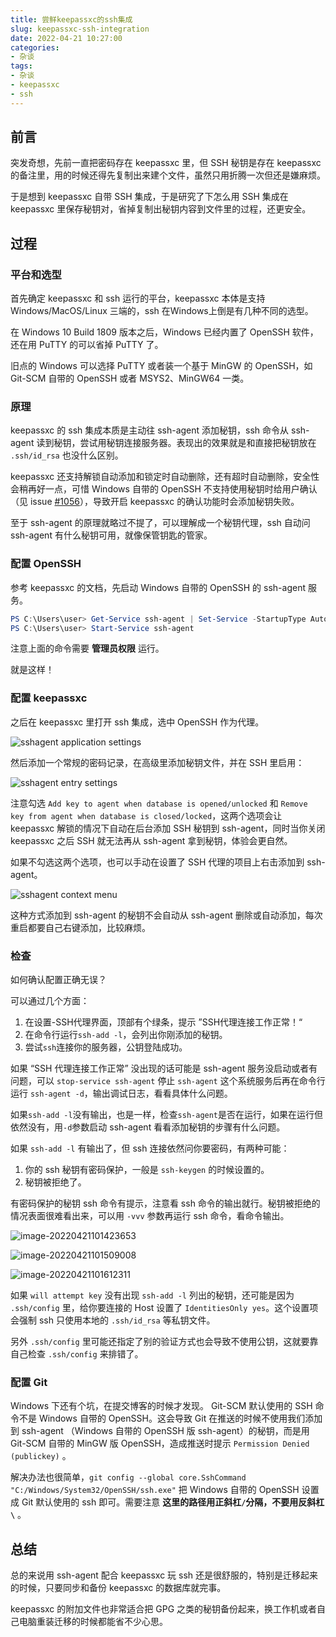 ```yaml
---
title: 尝鲜keepassxc的ssh集成
slug: keepassxc-ssh-integration
date: 2022-04-21 10:27:00
categories:
- 杂谈
tags:
- 杂谈
- keepassxc
- ssh
---
```


## 前言

突发奇想，先前一直把密码存在 keepassxc 里，但 SSH 秘钥是存在 keepassxc 的备注里，用的时候还得先复制出来建个文件，虽然只用折腾一次但还是嫌麻烦。

于是想到 keepassxc 自带 SSH 集成，于是研究了下怎么用 SSH 集成在 keepassxc 里保存秘钥对，省掉复制出秘钥内容到文件里的过程，还更安全。

## 过程

### 平台和选型

首先确定 keepassxc 和 ssh 运行的平台，keepassxc 本体是支持 Windows/MacOS/Linux 三端的，ssh 在Windows上倒是有几种不同的选型。

在 Windows 10 Build 1809 版本之后，Windows 已经内置了 OpenSSH 软件，还在用 PuTTY 的可以省掉 PuTTY 了。

旧点的 Windows 可以选择 PuTTY 或者装一个基于 MinGW 的 OpenSSH，如 Git-SCM 自带的 OpenSSH 或者 MSYS2、MinGW64 一类。

### 原理

keepassxc 的 ssh 集成本质是主动往 ssh-agent 添加秘钥，ssh 命令从 ssh-agent 读到秘钥，尝试用秘钥连接服务器。表现出的效果就是和直接把秘钥放在 `.ssh/id_rsa` 也没什么区别。

keepassxc 还支持解锁自动添加和锁定时自动删除，还有超时自动删除，安全性会稍再好一点，可惜 Windows 自带的 OpenSSH 不支持使用秘钥时给用户确认（见 issue [#1056](https://github.com/PowerShell/Win32-OpenSSH/issues/1056)），导致开启 keepassxc 的确认功能时会添加秘钥失败。

至于 ssh-agent 的原理就略过不提了，可以理解成一个秘钥代理，ssh 自动问 ssh-agent 有什么秘钥可用，就像保管钥匙的管家。

### 配置 OpenSSH

参考 keepassxc 的文档，先启动 Windows 自带的 OpenSSH 的 ssh-agent 服务。

```powershell
PS C:\Users\user> Get-Service ssh-agent | Set-Service -StartupType Automatic
PS C:\Users\user> Start-Service ssh-agent
```

注意上面的命令需要 **管理员权限** 运行。

就是这样！

### 配置 keepassxc

之后在 keepassxc 里打开 ssh 集成，选中 OpenSSH 作为代理。

![sshagent application settings](sshagent-application-settings.png)

然后添加一个常规的密码记录，在高级里添加秘钥文件，并在 SSH 里启用：

![sshagent entry settings](sshagent-entry-settings.png)

注意勾选 `Add key to agent when database is opened/unlocked` 和 `Remove key from agent when database is closed/locked`，这两个选项会让 keepassxc 解锁的情况下自动在后台添加 SSH 秘钥到 ssh-agent，同时当你关闭 keepassxc 之后 SSH 就无法再从 ssh-agent 拿到秘钥，体验会更自然。

如果不勾选这两个选项，也可以手动在设置了 SSH 代理的项目上右击添加到 ssh-agent。

![sshagent context menu](sshagent-context-menu.png)

这种方式添加到 ssh-agent 的秘钥不会自动从 ssh-agent 删除或自动添加，每次重启都要自己右键添加，比较麻烦。

### 检查

如何确认配置正确无误？

可以通过几个方面：

1. 在设置-SSH代理界面，顶部有个绿条，提示 ”SSH代理连接工作正常！“
2. 在命令行运行`ssh-add -l`，会列出你刚添加的秘钥。
3. 尝试`ssh`连接你的服务器，公钥登陆成功。

如果 “SSH 代理连接工作正常” 没出现的话可能是 ssh-agent 服务没启动或者有问题，可以 `stop-service ssh-agent` 停止 `ssh-agent` 这个系统服务后再在命令行运行 `ssh-agent -d`，输出调试日志，看看具体什么问题。

如果`ssh-add -l`没有输出，也是一样，检查`ssh-agent`是否在运行，如果在运行但依然没有，用`-d`参数启动 ssh-agent 看看添加秘钥的步骤有什么问题。

如果 `ssh-add -l` 有输出了，但 ssh 连接依然问你要密码，有两种可能：

1. 你的 ssh 秘钥有密码保护，一般是 `ssh-keygen` 的时候设置的。
2. 秘钥被拒绝了。

有密码保护的秘钥 ssh 命令有提示，注意看 ssh 命令的输出就行。秘钥被拒绝的情况表面很难看出来，可以用 `-vvv` 参数再运行 ssh 命令，看命令输出。

![image-20220421101423653](image-20220421101423653.png)

![image-20220421101509008](image-20220421101509008.png)

![image-20220421101612311](image-20220421101612311.png)

如果 `will attempt key` 没有出现 `ssh-add -l` 列出的秘钥，还可能是因为 `.ssh/config` 里，给你要连接的 Host 设置了 `IdentitiesOnly yes`。这个设置项会强制 ssh 只使用本地的 `.ssh/id_rsa` 等私钥文件。

另外 `.ssh/config` 里可能还指定了别的验证方式也会导致不使用公钥，这就要靠自己检查 `.ssh/config` 来排错了。

### 配置 Git

Windows 下还有个坑，在提交博客的时候才发现。 Git-SCM 默认使用的 SSH 命令不是 Windows 自带的 OpenSSH。这会导致 Git 在推送的时候不使用我们添加到 ssh-agent （Windows 自带的 OpenSSH 版 ssh-agent）的秘钥，而是用 Git-SCM 自带的 MinGW 版 OpenSSH，造成推送时提示 `Permission Denied (publickey)` 。

解决办法也很简单，`git config --global core.SshCommand "C:/Windows/System32/OpenSSH/ssh.exe"` 把 Windows 自带的 OpenSSH 设置成 Git 默认使用的 ssh 即可。需要注意 **这里的路径用正斜杠`/`分隔，不要用反斜杠`\`** 。

## 总结

总的来说用 ssh-agent 配合 keepassxc 玩 ssh 还是很舒服的，特别是迁移起来的时候，只要同步和备份 keepassxc 的数据库就完事。

keepassxc 的附加文件也非常适合把 GPG 之类的秘钥备份起来，换工作机或者自己电脑重装迁移的时候都能省不少心思。